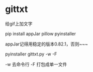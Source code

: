 # gittxt
给gif上加文字

pip install appJar pillow pyinstaller

appJar记得用稳定的版本0.82.1，否则~~~

pyinstaller gittxt.py -w -F

-w 去命令行
-F 打包成单一文件